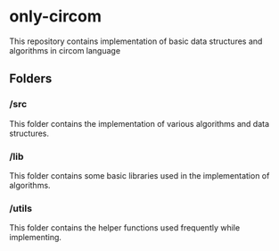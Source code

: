 # only-circom
This repository contains implementation of basic data structures and algorithms in circom language

## Folders

### /src

This folder contains the implementation of various algorithms and data structures.

### /lib

This folder contains some basic libraries used in the implementation of algorithms.

### /utils

This folder contains the helper functions used frequently while implementing.
